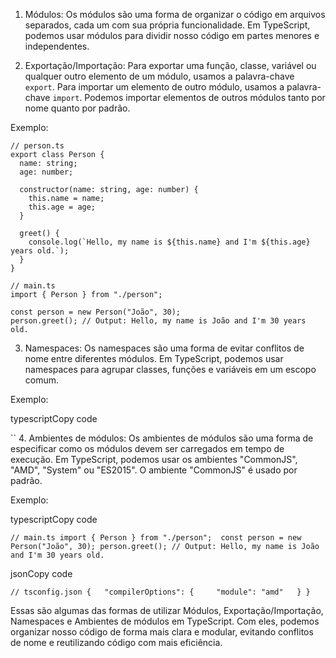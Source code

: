 1.  Módulos: Os módulos são uma forma de organizar o código em arquivos separados, cada um com sua própria funcionalidade. Em TypeScript, podemos usar módulos para dividir nosso código em partes menores e independentes.
    
2.  Exportação/Importação: Para exportar uma função, classe, variável ou qualquer outro elemento de um módulo, usamos a palavra-chave `export`. Para importar um elemento de outro módulo, usamos a palavra-chave `import`. Podemos importar elementos de outros módulos tanto por nome quanto por padrão.
    

Exemplo:
```
// person.ts
export class Person {
  name: string;
  age: number;

  constructor(name: string, age: number) {
    this.name = name;
    this.age = age;
  }

  greet() {
    console.log(`Hello, my name is ${this.name} and I'm ${this.age} years old.`);
  }
}

```

```
// main.ts
import { Person } from "./person";

const person = new Person("João", 30);
person.greet(); // Output: Hello, my name is João and I'm 30 years old.

```

3.  Namespaces: Os namespaces são uma forma de evitar conflitos de nome entre diferentes módulos. Em TypeScript, podemos usar namespaces para agrupar classes, funções e variáveis em um escopo comum.

Exemplo:

typescriptCopy code

``
4.  Ambientes de módulos: Os ambientes de módulos são uma forma de especificar como os módulos devem ser carregados em tempo de execução. Em TypeScript, podemos usar os ambientes "CommonJS", "AMD", "System" ou "ES2015". O ambiente "CommonJS" é usado por padrão.

Exemplo:

typescriptCopy code

`// main.ts import { Person } from "./person";  const person = new Person("João", 30); person.greet(); // Output: Hello, my name is João and I'm 30 years old.`

jsonCopy code

`// tsconfig.json {   "compilerOptions": {     "module": "amd"   } }`

Essas são algumas das formas de utilizar Módulos, Exportação/Importação, Namespaces e Ambientes de módulos em TypeScript. Com eles, podemos organizar nosso código de forma mais clara e modular, evitando conflitos de nome e reutilizando código com mais eficiência.
